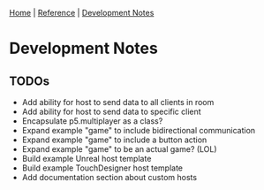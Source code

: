 [Home](../README.md) | [Reference](REFERENCE.md) | [Development Notes]()

# Development Notes

## TODOs

* Add ability for host to send data to all clients in room
* Add ability for host to send data to specific client
* Encapsulate p5.multiplayer as a class?
* Expand example "game" to include bidirectional communication
* Expand example "game" to include a button action
* Expand example "game" to be an actual game? (LOL)
* Build example Unreal host template
* Build example TouchDesigner host template
* Add documentation section about custom hosts